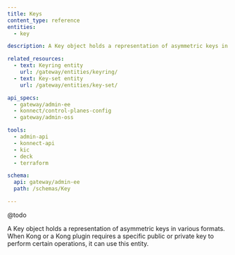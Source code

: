 ```yaml
---
title: Keys
content_type: reference
entities:
  - key

description: A Key object holds a representation of asymmetric keys in various formats.

related_resources:
  - text: Keyring entity
    url: /gateway/entities/keyring/
  - text: Key-set entity
    url: /gateway/entities/key-set/

api_specs:
  - gateway/admin-ee
  - konnect/control-planes-config 
  - gateway/admin-oss

tools:
  - admin-api
  - konnect-api
  - kic
  - deck
  - terraform

schema:
  api: gateway/admin-ee
  path: /schemas/Key

---
```


@todo

A Key object holds a representation of asymmetric keys in various formats. When Kong or a Kong plugin requires a specific public or private key to perform certain operations, it can use this entity.